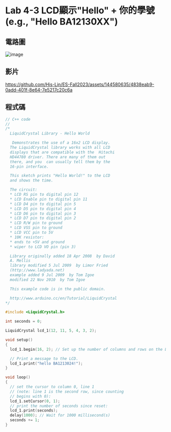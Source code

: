 # Lab 4-3 LCD顯示"Hello" + 你的學號 (e.g., "Hello BA12130XX")

## 電路圖
![image](https://github.com/His-Lin/ES-Fall2023/assets/144580635/413dc612-8b72-4b5d-b91f-39e64164ca1d)

## 影片



https://github.com/His-Lin/ES-Fall2023/assets/144580635/4838eab9-0add-401f-8e64-7e5217c20c6a

## 程式碼
````c
// C++ code
//
/*
  LiquidCrystal Library - Hello World

   Demonstrates the use of a 16x2 LCD display.
  The LiquidCrystal library works with all LCD
  displays that are compatible with the  Hitachi
  HD44780 driver. There are many of them out
  there, and you  can usually tell them by the
  16-pin interface.

  This sketch prints "Hello World!" to the LCD
  and shows the time.

  The circuit:
  * LCD RS pin to digital pin 12
  * LCD Enable pin to digital pin 11
  * LCD D4 pin to digital pin 5
  * LCD D5 pin to digital pin 4
  * LCD D6 pin to digital pin 3
  * LCD D7 pin to digital pin 2
  * LCD R/W pin to ground
  * LCD VSS pin to ground
  * LCD VCC pin to 5V
  * 10K resistor:
  * ends to +5V and ground
  * wiper to LCD VO pin (pin 3)

  Library originally added 18 Apr 2008  by David
  A. Mellis
  library modified 5 Jul 2009  by Limor Fried
  (http://www.ladyada.net)
  example added 9 Jul 2009  by Tom Igoe
  modified 22 Nov 2010  by Tom Igoe

  This example code is in the public domain.

  http://www.arduino.cc/en/Tutorial/LiquidCrystal
*/

#include <LiquidCrystal.h>

int seconds = 0;

LiquidCrystal lcd_1(12, 11, 5, 4, 3, 2);

void setup()
{
  lcd_1.begin(16, 2); // Set up the number of columns and rows on the LCD.

  // Print a message to the LCD.
  lcd_1.print("hello BA1213024!");
}

void loop()
{
  // set the cursor to column 0, line 1
  // (note: line 1 is the second row, since counting
  // begins with 0):
  lcd_1.setCursor(0, 1);
  // print the number of seconds since reset:
  lcd_1.print(seconds);
  delay(1000); // Wait for 1000 millisecond(s)
  seconds += 1;
}
